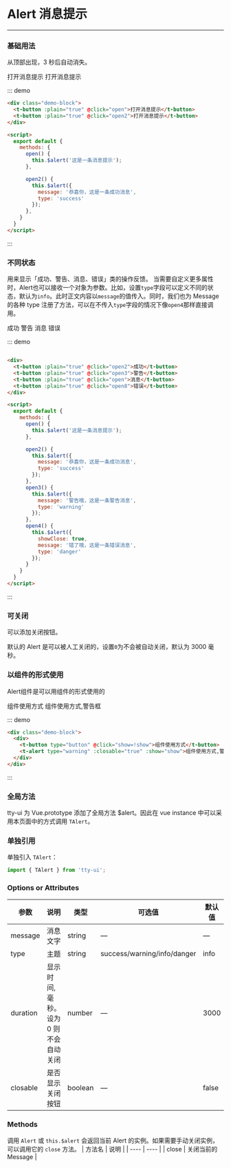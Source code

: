 <script>
  module.exports = {
    data () {
      return {
        show: false
      }
    },
    methods: {
      open() {
        this.$alert('这是一条消息提示');
      },

      open2() {
        this.$alert({
          message: '恭喜你，这是一条成功消息',
          type: 'success'
        });
      },

      open3() {
        this.$alert({
          message: '警告哦，这是一条警告消息',
          type: 'warning'
        });
      },

      open4() {
        this.$alert({
          showClose: true,
          message: '错了哦，这是一条错误消息',
          type: 'danger'
        });
      },

      open5() {
        this.$alert({
          type: 'success',
          message: '恭喜你，打开一个提示框',
          duration: 3000,
          closable: false
        });
      },

      open6() {
        this.$alert({
          showClose: true,
          message: '恭喜你，这是一条成功消息',
          type: 'success'
        });
      },

      open7() {
        this.$alert({
          showClose: true,
          message: '警告哦，这是一条警告消息',
          type: 'warning'
        });
      },

      open8() {
        this.$alert({
          showClose: true,
          message: '错了哦，这是一条错误消息',
          type: 'danger'
        });
      },

      openCenter() {
        this.$alert({
          message: '居中的文字',
          center: true
        });
      },

      openHTML() {
        this.$alert({
          dangerouslyUseHTMLString: true,
          message: '<strong>这是 <i>HTML</i> 片段</strong>'
        });
      }
    }
  };
</script>

# Alert 消息提示
----
### 基础用法
从顶部出现，3 秒后自动消失。

<div class="demo-block">
  <t-button :plain="true" @click="open">打开消息提示</t-button>
  <t-button :plain="true" @click="open2">打开消息提示</t-button>
</div>

::: demo
```html
<div class="demo-block">
  <t-button :plain="true" @click="open">打开消息提示</t-button>
  <t-button :plain="true" @click="open2">打开消息提示</t-button>
</div>

<script>
  export default {
    methods: {
      open() {
        this.$alert('这是一条消息提示');
      },

      open2() {
        this.$alert({
          message: '恭喜你，这是一条成功消息',
          type: 'success'
        });
      },
    }
  }
</script>

```
:::
### 不同状态

用来显示「成功、警告、消息、错误」类的操作反馈。
当需要自定义更多属性时，Alert也可以接收一个对象为参数。比如，设置`type`字段可以定义不同的状态，默认为`info`。此时正文内容以`message`的值传入。同时，我们也为 Message 的各种 type 注册了方法，可以在不传入`type`字段的情况下像`open4`那样直接调用。

<div class="demo-block">
  <t-button :plain="true" @click="open2">成功</t-button>
  <t-button :plain="true" @click="open3">警告</t-button>
  <t-button :plain="true" @click="open">消息</t-button>
  <t-button :plain="true" @click="open4">错误</t-button>
</div>

::: demo
```html

<div>
  <t-button :plain="true" @click="open2">成功</t-button>
  <t-button :plain="true" @click="open3">警告</t-button>
  <t-button :plain="true" @click="open">消息</t-button>
  <t-button :plain="true" @click="open8">错误</t-button>
</div>

<script>
  export default {
    methods: {
      open() {
        this.$alert('这是一条消息提示');
      },

      open2() {
        this.$alert({
          message: '恭喜你，这是一条成功消息',
          type: 'success'
        });
      },
      open3() {
        this.$alert({
          message: '警告哦，这是一条警告消息',
          type: 'warning'
        });
      },
      open4() {
        this.$alert({
          showClose: true,
          message: '错了哦，这是一条错误消息',
          type: 'danger'
        });
      }
    }
  }
</script>


```
:::



### 可关闭

可以添加关闭按钮。

默认的 Alert 是可以被人工关闭的，设置`0`为不会被自动关闭，默认为 3000 毫秒。



### 以组件的形式使用

Alert组件是可以用组件的形式使用的

<div class="demo-block">
  <div>
    <t-button type="button" @click="show=!show">组件使用方式</t-button>
    <t-alert type="warning" :closable="true" :show="show">组件使用方式,警告框</t-alert>
  </div>
</div>

::: demo
```html
<div class="demo-block">
  <div>
    <t-button type="button" @click="show=!show">组件使用方式</t-button>
    <t-alert type="warning" :closable="true" :show="show">组件使用方式,警告框</t-alert>
  </div>
</div>

```
:::

### 全局方法

tty-ui 为 Vue.prototype 添加了全局方法 $alert。因此在 vue instance 中可以采用本页面中的方式调用 `TAlert`。

### 单独引用

单独引入 `TAlert`：

```javascript
import { TAlert } from 'tty-ui';

````


### Options or Attributes
| 参数      | 说明          | 类型      | 可选值                           | 默认值  |
|---------- |-------------- |---------- |--------------------------------  |-------- |
| message | 消息文字 | string | — | — |
| type | 主题 | string | success/warning/info/danger | info |
| duration | 显示时间, 毫秒。设为 0 则不会自动关闭 | number | — | 3000 |
| closable | 是否显示关闭按钮 | boolean | — | false |

### Methods
调用 `Alert` 或 `this.$alert` 会返回当前 Alert 的实例。如果需要手动关闭实例，可以调用它的 `close` 方法。
| 方法名 | 说明 |
| ---- | ---- |
| close | 关闭当前的 Message |